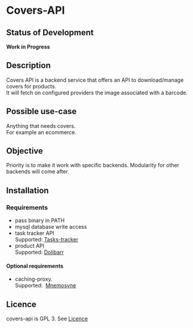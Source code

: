 # Covers-API
## Status of Development
**Work in Progress**
## Description
Covers API is a backend service that offers an API to download/manage covers for products.  
It will fetch on configured providers the image associated with a barcode.
## Possible use-case
Anything that needs covers.  
For example an ecommerce.
## Objective
Priority is to make it work with specific backends. Modularity for other backends will come after.
## Installation
### Requirements
- pass binary in PATH
- mysql database write access
- task tracker API  
  Supported: [Tasks-tracker](https://github.com/Cyrix126/tasks-tracker)  
- product API  
  Supported: [Dolibarr](https://github.com/Dolibarr/dolibarr)
#### Optional requirements
- caching-proxy.  
  Supported:  [Mnemosyne](https://github.com/Cyrix126/Mnemosyne)
## Licence
covers-api is GPL 3. See [Licence](LICENCE.md)
